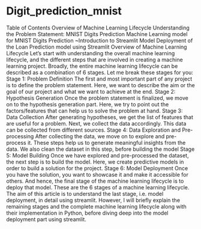 # Digit_prediction_mnist
 Table of Contents Overview of Machine Learning Lifecycle Understanding the Problem Statement:  MNIST Digits Prediction Machine Learning model for MNIST Digits Prediction ~Introduction to Streamlit Model Deployment of the Loan Prediction model using Streamlit    Overview of Machine Learning Lifecycle Let’s start with understanding the overall machine learning lifecycle, and the different steps that are involved in creating a machine learning project. Broadly, the entire machine learning lifecycle can be described as a combination of 6 stages. Let me break these stages for you:  Stage 1: Problem Definition The first and most important part of any project is to define the problem statement. Here, we want to describe the aim or the goal of our project and what we want to achieve at the end.  Stage 2: Hypothesis Generation Once the problem statement is finalized, we move on to the hypothesis generation part. Here, we try to point out the factors/features that can help us to solve the problem at hand.  Stage 3: Data Collection After generating hypotheses, we get the list of features that are useful for a problem. Next, we collect the data accordingly. This data can be collected from different sources.  Stage 4: Data Exploration and Pre-processing After collecting the data, we move on to explore and pre-process it. These steps help us to generate meaningful insights from the data. We also clean the dataset in this step, before building the model  Stage 5: Model Building Once we have explored and pre-processed the dataset, the next step is to build the model. Here, we create predictive models in order to build a solution for the project.  Stage 6: Model Deployment Once you have the solution, you want to showcase it and make it accessible for others. And hence, the final stage of the machine learning lifecycle is to deploy that model.  These are the 6 stages of a machine learning lifecycle. The aim of this article is to understand the last stage, i.e. model deployment, in detail using streamlit. However, I will briefly explain the remaining stages and the complete machine learning lifecycle along with their implementation in Python, before diving deep into the model deployment part using streamlit.
